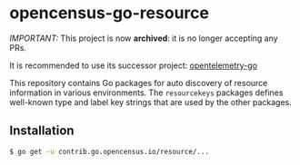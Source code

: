 # opencensus-go-resource

*IMPORTANT:* This project is now __archived__: it is no longer accepting any PRs.

It is recommended to use its successor project: [opentelemetry-go](https://github.com/open-telemetry/opentelemetry-go)

This repository contains Go packages for auto discovery of resource information
in various environments. The `resourcekeys` packages defines well-known type
and label key strings that are used by the other packages.

## Installation

```bash
$ go get -u contrib.go.opencensus.io/resource/...
```
